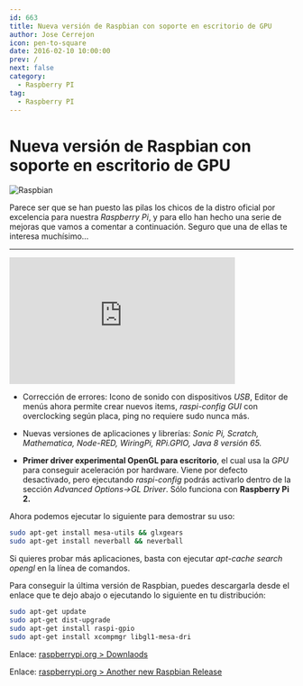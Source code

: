 ```yaml
---
id: 663
title: Nueva versión de Raspbian con soporte en escritorio de GPU
author: Jose Cerrejon
icon: pen-to-square
date: 2016-02-10 10:00:00
prev: /
next: false
category:
  - Raspberry PI
tag:
  - Raspberry PI
---
```


# Nueva versión de Raspbian con soporte en escritorio de GPU

![Raspbian](/images/raspbian.jpg)

Parece ser que se han puesto las pilas los chicos de la distro oficial por excelencia para nuestra *Raspberry Pi*, y para ello han hecho una serie de mejoras que vamos a comentar a continuación. Seguro que una de ellas te interesa muchísimo...

- - -
<iframe width="400" height="225" src="https://www.youtube.com/embed/WMfgXOHWAnc?rel=0&amp;showinfo=0" frameborder="0" allowfullscreen></iframe>

* Corrección de errores: Icono de sonido con dispositivos *USB*, Editor de menús ahora permite crear nuevos items, *raspi-config GUI* con overclocking según placa, ping no requiere sudo nunca más.

* Nuevas versiones de aplicaciones y librerías: *Sonic Pi, Scratch, Mathematica, Node-RED, WiringPi, RPi.GPIO, Java 8 versión 65.*

* **Primer driver experimental OpenGL para escritorio**, el cual usa la *GPU* para conseguir aceleración por hardware. Viene por defecto desactivado, pero ejecutando *raspi-config* podrás activarlo dentro de la sección *Advanced Options->GL Driver*. Sólo funciona con **Raspberry Pi 2.**

Ahora podemos ejecutar lo siguiente para demostrar su uso:

```bash
sudo apt-get install mesa-utils && glxgears
sudo apt-get install neverball && neverball
```

Si quieres probar más aplicaciones, basta con ejecutar *apt-cache search opengl* en la línea de comandos.

Para conseguir la última versión de Raspbian, puedes descargarla desde el enlace que te dejo abajo o ejecutando lo siguiente en tu distribución:

```bash
sudo apt-get update
sudo apt-get dist-upgrade
sudo apt-get install raspi-gpio
sudo apt-get install xcompmgr libgl1-mesa-dri
```

Enlace: [raspberrypi.org > Downlaods](https://www.raspberrypi.org/downloads/)

Enlace: [raspberrypi.org > Another new Raspbian Release](https://www.raspberrypi.org/blog/another-new-raspbian-release/)

